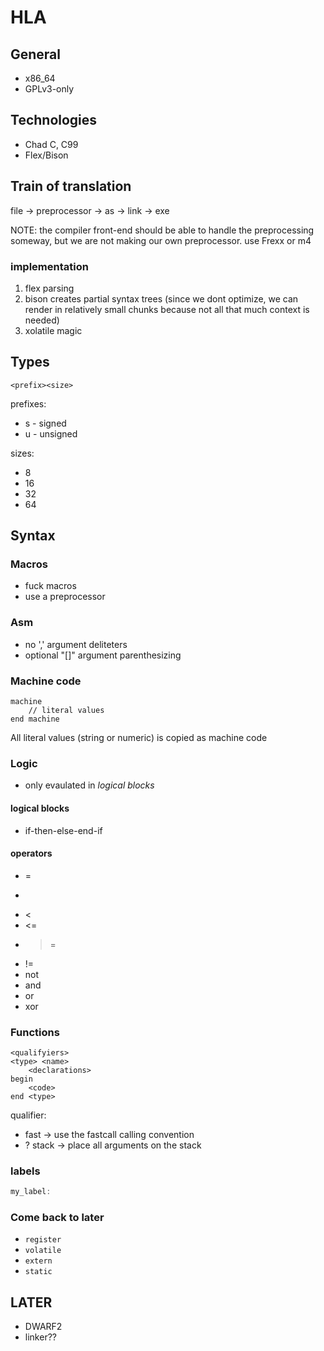 # HLA

## General
+ x86_64
+ GPLv3-only

## Technologies
+ Chad C, C99
+ Flex/Bison

## Train of translation
file -> preprocessor -> as -> link -> exe

NOTE: the compiler front-end should be able to handle the preprocessing someway,
       but we are not making our own preprocessor. use Frexx or m4

### implementation
1. flex parsing
2. bison creates partial syntax trees (since we dont optimize, we can render in relatively small chunks because not all that much context is needed)
3. xolatile magic

## Types
```
<prefix><size>
```

prefixes:
+ s - signed
+ u - unsigned

sizes:
+ 8
+ 16
+ 32
+ 64

## Syntax
### Macros
+ fuck macros
+ use a preprocessor
### Asm
+ no ',' argument deliteters
+ optional "[]" argument parenthesizing
### Machine code
```
machine
    // literal values
end machine
```
All literal values (string or numeric) is copied as machine code
### Logic
+ only evaulated in _logical blocks_
#### logical blocks
+ if-then-else-end-if
#### operators
+ =
+ >
+ <
+ <=
+ >=
+ !=
+ not
+ and
+ or
+ xor
### Functions
```
<qualifyiers>
<type> <name>
    <declarations>
begin
    <code>
end <type>
```

qualifier:
+ fast -> use the fastcall calling convention
+ ? stack -> place all arguments on the stack
### labels
```C
my_label:
```

### Come back to later
+ `register`
+ `volatile`
+ `extern`
+ `static`

## LATER
+ DWARF2
+ linker??
